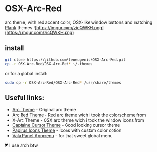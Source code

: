 # OSX-Arc-Red
arc theme, with red accent color, OSX-like window buttons and matching [Plank](https://github.com/ricotz/plank) themes
![https://imgur.com/zicQWKH.png](https://imgur.com/zicQWKH.png)


## install

```bash
git clone https://github.com/leoeugenio/OSX-Arc-Red.git
cp -r OSX-Arc-Red/OSX-Arc-Red* ~/.themes
```
or for a global install:

```bash
sudo cp -r OSX-Arc-Red/OSX-Arc-Red* /usr/share/themes
```
## Useful links:
- [Arc Theme](https://github.com/horst3180/arc-theme) - Original arc theme
- [Arc Red Theme](https://github.com/mclmza/arc-theme-Red) - Red arc theme wich i took the colorscheme from
- [X-Arc Theme](https://github.com/thiagolucio/OSX-Arc-Shadow) - OSX arc theme wich i took the window icons from
- [Captaine Cursor Theme](https://github.com/keeferrourke/capitaine-cursors) - Good looking cursor theme
- [Papirus Icons Theme](https://github.com/PapirusDevelopmentTeam/papirus-icon-theme) - Icons with custom color option
- [Vala Panel Appmenu](https://github.com/rilian-la-te/vala-panel-appmenu) - for that sweet global menu

🎔
I use arch btw
